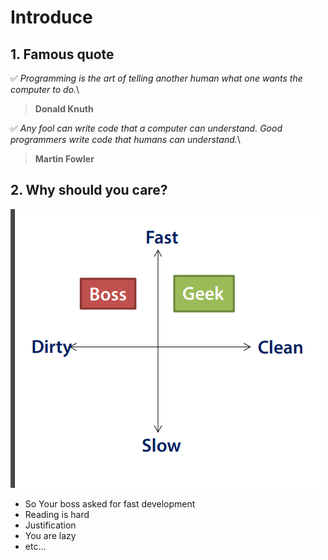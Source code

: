 # Introduce

## 1. Famous quote

✅ *Programming is the art of telling another human what one wants the computer to do.*\
> **Donald Knuth**
											 

✅ *Any fool can write code that a computer can understand. Good programmers write code that humans can understand.*\
> **Martin Fowler**
											 
## 2. Why should you care?

![Image](/1.Introduce/images/process.png)

- So Your boss asked for fast development
- Reading is hard
- Justification
- You are lazy
- etc...
